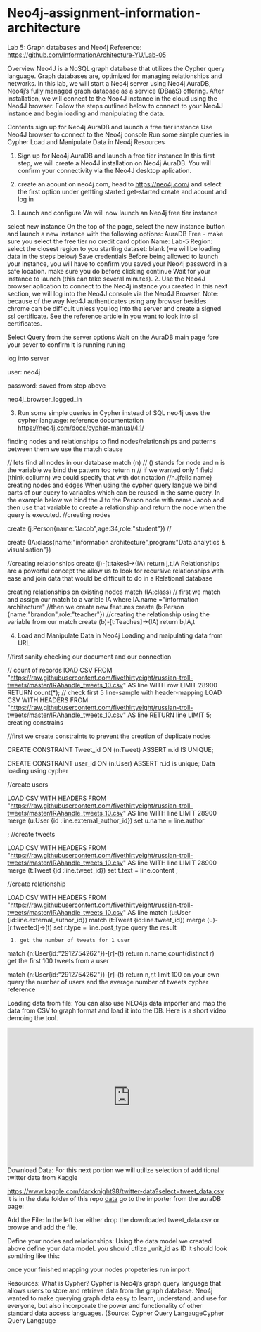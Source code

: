 # Neo4j-assignment-information-architecture
Lab 5: Graph databases and Neo4j
Reference: https://github.com/InformationArchitecture-YU/Lab-05

Overview
Neo4J is a NoSQL graph database that utilizes the Cypher query language. Graph databases are, optimized for managing relationships and networks. In this lab, we will start a Neo4j server using Neo4j AuraDB, Neo4j’s fully managed graph database as a service (DBaaS) offering. After installation, we will connect to the Neo4J instance in the cloud using the Neo4J browser. Follow the steps outlined below to connect to your Neo4J instance and begin loading and manipulating the data.

Contents
sign up for Neo4j AuraDB and launch a free tier instance
Use Neo4J browser to connect to the Neo4j console
Run some simple queries in Cypher
Load and Manipulate Data in Neo4j
Resources
1. Sign up for Neo4j AuraDB and launch a free tier instance
In this first step, we will create a Neo4J installation on Neo4j AuraDB. You will confirm your connectivity via the Neo4J desktop aplication.

1. create an acount on neo4j.com,
head to https://neo4j.com/ and select the first option under gettting started get-started
create and acount and log in
2. Launch and configure
We will now launch an Neo4j free tier instance

select new instance On the top of the page, select the new instance button and launch a new instance with the following options:
AuraDB Free - make sure you select the free tier no credit card option
Name: Lab-5
Region: select the closest region to you
starting dataset: blank (we will be loading data in the steps below)
Save credentials Before being allowed to launch your instance, you will have to confirm you saved your Neo4j password in a safe location. make sure you do before clicking continue
Wait for your instance to launch (this can take several minutes).
2. Use the Neo4J browser aplication to connect to the Neo4j instance you created
In this next section, we will log into the Neo4J console via the Neo4J Browser. Note: because of the way Neo4J authenticates using any browser besides chrome can be difficult unless you log into the server and create a signed ssl certificate. See the reference article in you want to look into sll certificates.

Select Query from the server options Wait on the AuraDB main page fore your sever to confirm it is running
runing

log into server

user: neo4j

password: saved from step above

neo4j_browser_logged_in

3. Run some simple queries in Cypher
instead of SQL neo4j uses the cypher language: reference documentation https://neo4j.com/docs/cypher-manual/4.1/

finding nodes and relationships
to find nodes/relationships and patterns between them we use the match clause

  // lets find all nodes in our database
  match (n)  // () stands for node and n is the variable we bind the pattern too
  return n // if we wanted only 1 field (think collumn) we could specify that with dot notation //n.{feild name}
creating nodes and edges When using the cypher query langue we bind parts of our query to variables which can be reused in the same query. In the example below we bind the J to the Person node with name Jacob and then use that variable to create a relationship and return the node when the query is executed.
 //creating nodes
 
 create (j:Person{name:"Jacob",age:34,role:"student"}) //
   
 create (IA:class{name:"information architecture",program:"Data analytics & visualisation"})
 
 //creating relationships
 create (j)-[t:takes]->(IA)
 return j,t,IA 
Relationships are a powerful concept the allow us to look for recursive relationships with ease and join data that would be difficult to do in a Relational database

creating relationships on existing nodes
match (IA:class) // first we match and assign our match to a varible IA
   where IA.name ="information architecture"
//then we create new features
create (b:Person {name:"brandon",role:"teacher"})
 //creating the relationship using the variable from our match 
create (b)-[t:Teaches]->(IA)
   return b,IA,t
​

4. Load and Manipulate Data in Neo4j
Loading and maipulating data from URL

//first sanity checking our document and our connection

// count of records
lOAD CSV FROM "https://raw.githubusercontent.com/fivethirtyeight/russian-troll-tweets/master/IRAhandle_tweets_10.csv" AS line
WITH row LIMIT 28900
RETURN count(*);
// check first 5 line-sample with header-mapping
LOAD CSV WITH HEADERS FROM "https://raw.githubusercontent.com/fivethirtyeight/russian-troll-tweets/master/IRAhandle_tweets_10.csv" AS line
RETURN line
LIMIT 5;
creating constrains

//first we create constraints to prevent the creation of duplicate nodes  

CREATE CONSTRAINT Tweet_id
ON (n:Tweet)
ASSERT n.id IS UNIQUE;

CREATE CONSTRAINT user_id
ON (n:User)
ASSERT n.id is unique;
Data loading using cypher

//create users

LOAD CSV WITH HEADERS FROM "https://raw.githubusercontent.com/fivethirtyeight/russian-troll-tweets/master/IRAhandle_tweets_10.csv" AS line
WITH line LIMIT 28900
merge (u:User {id :line.external_author_id})
set u.name = line.author

;
//create tweets 

LOAD CSV WITH HEADERS FROM "https://raw.githubusercontent.com/fivethirtyeight/russian-troll-tweets/master/IRAhandle_tweets_10.csv" AS line
WITH line LIMIT 28900
merge (t:Tweet {id :line.tweet_id})
set t.text = line.content ;

//create relationship 


LOAD CSV WITH HEADERS FROM "https://raw.githubusercontent.com/fivethirtyeight/russian-troll-tweets/master/IRAhandle_tweets_10.csv" AS line
match (u:User {id:line.external_author_id})
match (t:Tweet {id:line.tweet_id})
merge (u)-[r:tweeted]->(t)
set r.type = line.post_type
query the result

     1. get the number of tweets for 1 user
match (n:User{id:"2912754262"})-[r]-(t) return n.name,count(distinct r)            
get the first 100 tweets from a user

match (n:User{id:"2912754262"})-[r]-(t) return n,r,t limit 100
on your own query the number of users and the average number of tweets cypher reference

Loading data from file: You can also use NEO4js data importer and map the data from CSV to graph format and load it into the DB. Here is a short video demoing the tool.

<iframe width="560" height="315" src="https://www.youtube.com/embed/vI2XZOf4hVY" title="YouTube video player" frameborder="0" allow="accelerometer; autoplay; clipboard-write; encrypted-media; gyroscope; picture-in-picture" allowfullscreen></iframe>
Download Data: For this next portion we will utilize selection of additional twitter data from Kaggle

 https://www.kaggle.com/darkknight98/twitter-data?select=tweet_data.csv 
 it is in the data  folder of this repo [data](data/tweet-data.csv)
go to the importer from the auraDB page: 

Add the File: In the left bar either drop the downloaded tweet_data.csv or browse and add the file.

Define your nodes and relationships: Using the data model we created above define your data model. you should utlize _unit_id as ID it should look somthing like this: 

once your finished mapping your nodes propeteries run import

Resources:
What is Cypher? Cypher is Neo4j’s graph query language that allows users to store and retrieve data from the graph database. Neo4j wanted to make querying graph data easy to learn, understand, and use for everyone, but also incorporate the power and functionality of other standard data access languages. (Source: Cypher Query LangaugeCypher Query Langauge

